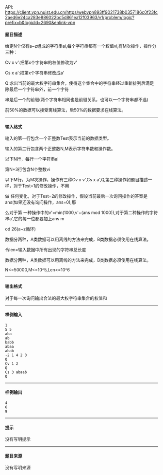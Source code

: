 API: https://client.vpn.nuist.edu.cn/https/webvpn893ff9021738b0357186c0f23fc2aed6e24ca283e886022bc5d861ea12f03963/v1/problem/logic?prefix=b&logicId=2690&enlink-vpn

#### 题目描述

给定N个仅有a~z组成的字符串ai,每个字符串都有一个权值vi,有M次操作，操作分三种：

Cv x v':把第x个字符串的权值修改为v'

Cs x a':把第x个字符串修改成a'

Q:求出当前的最大权字符串集合，使得这个集合中的字符串经过重新排列后满足除最后一个字符串外，前一个字符

串是后一个的前缀(两个字符串相同也是前缀关系，也可以一个字符串都不选)

前50%的数据可以接受离线算法，后50%的数据要求在线算法。

---

#### 输入格式

输入的第一行包含一个正整数Test表示当前的数据类型。

输入的第二行包含两个正整数N,M表示字符串数和操作数。

以下N行，每行一个字符串ai

第N+3行包含N个整数vi

以下M行，为M次操作，操作有三种Cv x v',Cs x a',Q,第三种操作如题目描述一样，对于Test=1的修改操作，不用

做 任何变化，对于Test=2的修改操作，假设当前最后一次询问操作的答案是ans(如果还没有询问操作，ans=0),那

么对于第 一种操作中的v'=min(1000,v'+(ans mod 1000)),对于第二种操作的字符串a',它的每一位都要加上ans m

od 26(a~z循环)

数据分两种，A类数据可以用离线的方法来完成，B类数据必须使用在线算法。

令len=输入数据中所有出现的字符串总长度

数据分两种，A类数据可以用离线的方法来完成，B类数据必须使用在线算法。

N<=50000,M<=10^5,Len<=10^6

---

#### 输出格式

对于每一次询问输出合法的最大权字符串集合的权值和

---

#### 样例输入
```
1
5 5
aba
ab
babb
abaa
abab
-2 1 4 2 3
Q
Cv 1 2
Q
Cs 3 abaab
Q
```

---

#### 样例输出
```
4
6
9
```

---

#### 提示

没有写明提示

---

#### 题目来源

没有写明来源